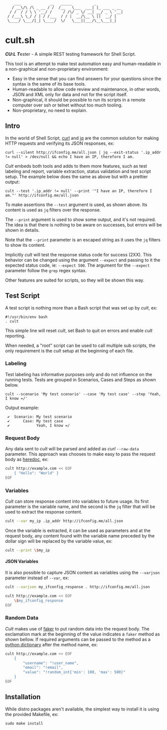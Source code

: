 ```
    ___             __   _____          _
   / __\/\ /\ _ __ / /  /__   \___  ___| |_ ___ _ __
  / /  / / \ \ '__/ /     / /\/ _ \/ __| __/ _ \ '__|
 / /___\ \_/ / | / /___  / / |  __/\__ \ ||  __/ |
 \____/ \___/|_| \____/  \/   \___||___/\__\___|_|

```

# cult.sh

***CU***r***L*** ***T***ester - A simple REST testing framework for Shell Script.

This tool is an attempt to make test automation easy and human-readable in a non-graphical and non-proprietary
environment:

* Easy in the sense that you can find answers for your questions since the syntax is the same of its base tools.
* Human-readable to allow code review and maintenance, in other words, JSON and XML only for data and not for the script
  itself.
* Non-graphical, it should be possible to run its scripts in a remote computer over ssh or telnet without too much
  tooling.
* Non-proprietary, no need to explain.

## Intro

In the world of Shell Script, [curl](https://curl.se/) and [jq](https://stedolan.github.io/jq/)
are the common solution for making HTTP requests and verifying its JSON responses, ex:

```shell
curl --silent http://ifconfig.me/all.json | jq --exit-status '.ip_addr != null' > /dev/null && echo I have an IP, therefore I am.
```

*Cult* embeds both tools and adds to them more features, such as test labeling and report, variable extraction, status
validation and test script setup. The example below does the same as above but with a prettier output:

```shell
cult --test '.ip_addr != null' --print '"I have an IP, therefore I am."' http://ifconfig.me/all.json
```

To make assertions the `--test` argument is used, as shown above. Its content is used as `jq` filters over the response.

The `--print` argument is used to show some output, and it's not required. The idea is that there is nothing to be aware
on successes, but errors will be shown in details.

Note that the `--print` parameter is an escaped string as it uses the `jq` filters to show its content.

Implicitly *cult* will test the response status code for success (2XX). This behavior can be changed using the
argument `--expect` and passing to it the expected status code, ie: `--expect 500`. The argument for the `--expect`
parameter follow the `grep` regex syntax.

Other features are suited for scripts, so they will be shown this way.

## Test Script

A test script is nothing more than a Bash script that was set up by *cult*, ex:

```shell
#!/usr/bin/env bash
. cult
```

This simple line will reset *cult*, set Bash to quit on errors and enable *cult* reporting.

When needed, a "root" script can be used to call multiple sub scripts, the only requirement is the *cult* setup at the
beginning of each file.

### Labeling

Test labeling has informative purposes only and do not influence on the running tests. Tests are grouped in Scenarios,
Cases and Steps as shown below.

```shell
cult --scenario 'My test scenario' --case 'My test case' --step 'Yeah, I know =/'
```

Output example:

```
 ✔  Scenario: My test scenario
 ✔      Case: My test case
 ✔            Yeah, I know =/
```

### Request Body

Any data sent to *cult* will be parsed and added as *curl* `--raw-data` parameter. This approach was chooses to make
easy to pass the request body as [heredoc](https://tldp.org/LDP/abs/html/here-docs.html), ex:

```bash
cult http://example.com << EOF
    { "Hello": "World" }
EOF
```

### Variables

*Cult* can store response content into variables to future usage. Its first parameter is the variable name, and the
second is the `jq` filter that will be used to extract the response content.

```bash
cult --var my_ip .ip_addr http://ifconfig.me/all.json
```

Once the variable is extracted, it can be used as parameters and at the request body, any content found with the
variable name preceded by the dollar sign will be replaced by the variable value, ex:

```bash
cult --print \$my_ip
```

#### JSON Variables
It is also possible to capture JSON content as variables using the `--varjson` parameter instead of `--var`, ex:

```bash
cult --varjson my_ifconfig_response . http://ifconfig.me/all.json

cult http://example.com << EOF
    \$my_ifconfig_response
EOF
```

### Random Data

*Cult* makes use of [faker](https://faker.readthedocs.io/en/master/index.html) to put random data into the request body.
The exclamation mark at the beginning of the value indicates a `faker` method as shown bellow. If required arguments can
be passed to the method as a [python dictionary](https://docs.python.org/3/tutorial/datastructures.html#dictionaries)
after the method name, ex:

```bash
cult http://example.com << EOF
    {
        "username": "!user_name",
        "email": "!email",
        "value": "!random_int{'min': 100, 'max': 500}"
    }
EOF
```

## Installation

While distro packages aren't available, the simplest way to install it is using the provided Makefile, ex:

```shell
sudo make install
```

